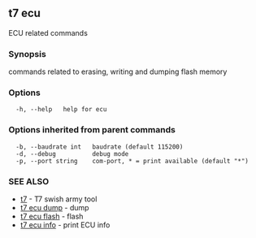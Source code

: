 ## t7 ecu

ECU related commands

### Synopsis

commands related to erasing, writing and dumping flash memory

### Options

```
  -h, --help   help for ecu
```

### Options inherited from parent commands

```
  -b, --baudrate int   baudrate (default 115200)
  -d, --debug          debug mode
  -p, --port string    com-port, * = print available (default "*")
```

### SEE ALSO

* [t7](t7.md)	 - T7 swish army tool
* [t7 ecu dump](t7_ecu_dump.md)	 - dump <filename>
* [t7 ecu flash](t7_ecu_flash.md)	 - flash <filename>
* [t7 ecu info](t7_ecu_info.md)	 - print ECU info

